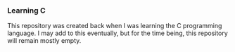 ### Learning C

This repository was created back when I was learning the C programming language. I may add to this eventually, but for the time being,
this repository will remain mostly empty.
